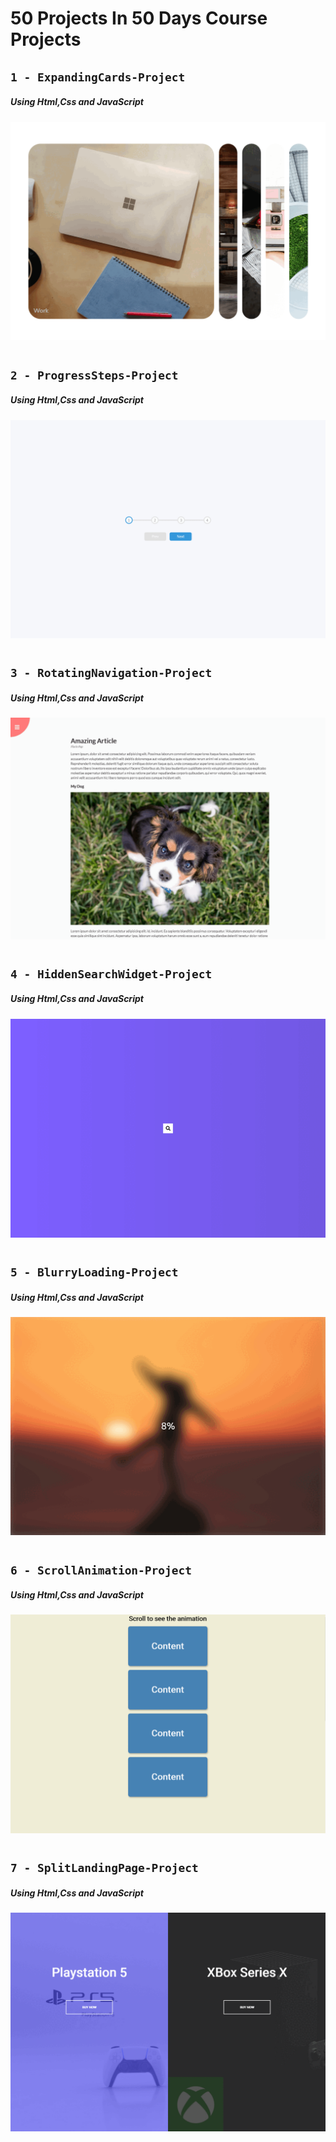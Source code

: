 # 50 Projects In 50 Days Course Projects

## `1 - ExpandingCards-Project`

##### Using Html,Css and JavaScript

![](images/ExpandingCards.gif)

#

## `2 - ProgressSteps-Project`

##### Using Html,Css and JavaScript

![](images/ProgressSteps.gif)

#

## `3 - RotatingNavigation-Project`

##### Using Html,Css and JavaScript

![](images/RotatingNavigation.gif)

#

## `4 - HiddenSearchWidget-Project`

##### Using Html,Css and JavaScript

![](images/HiddenSearchWidget.gif)

#

## `5 - BlurryLoading-Project`

##### Using Html,Css and JavaScript

![](images/BlurryLoading.gif)

#

## `6 - ScrollAnimation-Project`

##### Using Html,Css and JavaScript

![](images/ScrollAnimation.gif)

#

## `7 - SplitLandingPage-Project`

##### Using Html,Css and JavaScript

![](images/SplitLandingPage.gif)

#
